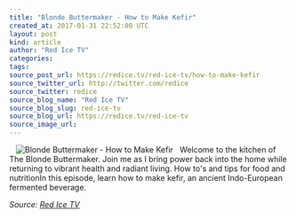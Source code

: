 ```yaml
---
title: "Blonde Buttermaker - How to Make Kefir"
created_at: 2017-01-31 22:52:00 UTC
layout: post
kind: article
author: "Red Ice TV"
categories: 
tags: 
source_post_url: https://redice.tv/red-ice-tv/how-to-make-kefir
source_twitter_url: http://twitter.com/redice
source_twitter: redice
source_blog_name: "Red Ice TV"
source_blog_slug: red-ice-tv
source_blog_url: https://redice.tv/red-ice-tv
source_image_url: 
---
```

<img align="left" hspace="12" alt="Blonde Buttermaker - How to Make Kefir" src="https://rdice.net/a/c/t/17/BBM-ep1-kefir.9cd7b47f.jpg"> Welcome to the kitchen of The Blonde Buttermaker. Join me as I bring power back into the home while returning to vibrant health and radiant living. How to's and tips for food and nutritionIn this episode, learn how to make kefir, an ancient Indo-European fermented beverage.<div class="">
    <i>Source: <a href="https://redice.tv/red-ice-tv">Red Ice TV</a></i>
</div>
